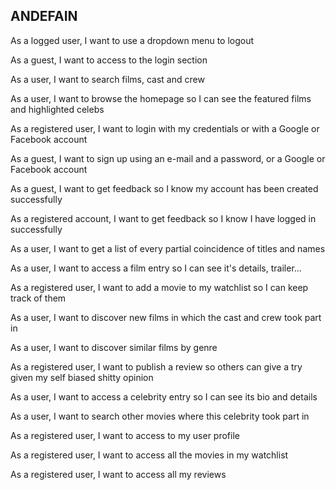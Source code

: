 ## ANDEFAIN

As a logged user,
I want to use a dropdown menu
to logout

As a guest,
I want to access
to the login section

As a user,
I want to search films, cast and crew

As a user,
I want to browse the homepage so
I can see the featured films and highlighted celebs

As a registered user,
I want to login with my credentials or
with a Google or Facebook account

As a guest,
I want to sign up using an e-mail and a
password, or a Google or Facebook account

As a guest,
I want to get feedback
so I know my account has been created successfully

As a registered account,
I want to get feedback
so I know I have logged in successfully

As a user,
I want to get a list of every
partial coincidence of titles and names

As a user,
I want to access a film entry
so I can see it's details, trailer...

As a registered user,
I want to add a movie to my watchlist
so I can keep track of them

As a user,
I want to discover new films in which the cast and crew took part in

As a user,
I want to discover similar films by genre

As a registered user,
I want to publish a review
so others can give a try given my self biased shitty opinion

As a user,
I want to access a celebrity entry
so I can see its bio and details

As a user,
I want to search other movies
where this celebrity took part in

As a registered user,
I want to access
to my user profile

As a registered user,
I want to access all
the movies in my watchlist

As a registered user,
I want to access all
my reviews
